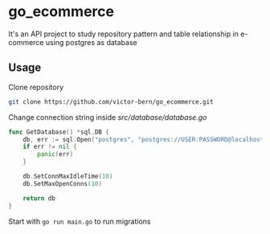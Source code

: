 # go_ecommerce

It's an API project to study repository pattern and table relationship in e-commerce using postgres as database

## Usage

Clone repository

```bash
git clone https://github.com/victor-bern/go_ecommerce.git
```

Change connection string inside *src/database/database.go*

```go
func GetDatabase() *sql.DB {
	db, err := sql.Open("postgres", "postgres://USER:PASSWORD@localhost:PORT/DATABASENAME?sslmode=disable")
	if err != nil {
		panic(err)
	}

	db.SetConnMaxIdleTime(10)
	db.SetMaxOpenConns(10)

	return db
}

``` 

Start with ```go run main.go``` to run migrations

